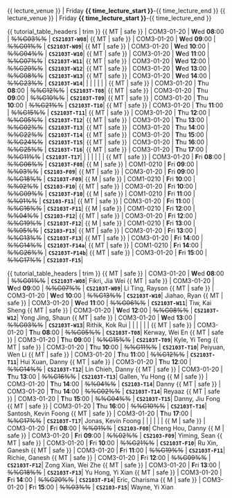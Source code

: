<span id="lectures-s1">{{ lecture_venue }} | Friday **{{ time_lecture_start }}**-{{ time_lecture_end }}</span>
<span id="lectures-s2">{{ lecture_venue }} | Friday **{{ time_lecture_start }}**-{{ time_lecture_end }}</span>

<span id="tutorials-s1">

{{ tutorial_table_headers | trim }}
{{ MT | safe }} | COM3-01-20 | **W**ed  **08**:00 | ~~%%G03%%~~ | **`CS2103T-W08`**|
{{ MT | safe }} | COM3-01-20 | **W**ed  **09**:00 | ~~%%G01%%~~ | **`CS2103T-W09`**|
{{ MT | safe }} | COM3-01-20 | **W**ed  **10**:00 | ~~%%G04%%~~ | **`CS2103T-W10`**|
{{ MT | safe }} | COM3-01-20 | **W**ed  **11**:00 | ~~%%G07%%~~ | **`CS2103T-W11`**|
{{ MT | safe }} | COM3-01-20 | **W**ed  **12**:00 | ~~%%G20%%~~ | **`CS2103T-W12`**|
{{ MT | safe }} | COM3-01-20 | **W**ed  **13**:00 | ~~%%G08%%~~ | **`CS2103T-W13`**|
{{ MT | safe }} | COM3-01-20 | **W**ed  **14**:00 | ~~%%G23%%~~ | **`CS2103T-W14`**|
 | | | | | |
{{ MT | safe }} | COM3-01-20 | **T**hu  **08**:00 | ~~%%G12%%~~ | **`CS2103T-T08`**|
{{ MT | safe }} | COM3-01-20 | **T**hu  **09**:00 | ~~%%G10%%~~ | **`CS2103T-T09`**|
{{ MT | safe }} | COM3-01-20 | **T**hu  **10**:00 | ~~%%G21%%~~ | **`CS2103T-T10`**|
{{ MT | safe }} | COM3-01-20 | **T**hu  **11**:00 | ~~%%G15%%~~ | **`CS2103T-T11`**|
{{ MT | safe }} | COM3-01-20 | **T**hu  **12**:00 | ~~%%G05%%~~ | **`CS2103T-T12`**|
{{ MT | safe }} | COM3-01-20 | **T**hu  **13**:00 | ~~%%G02%%~~ | **`CS2103T-T13`**|
{{ MT | safe }} | COM3-01-20 | **T**hu  **14**:00 | ~~%%G22%%~~ | **`CS2103T-T14`**|
{{ MT | safe }} | COM3-01-20 | **T**hu  **15**:00 | ~~%%G24%%~~ | **`CS2103T-T15`**|
{{ MT | safe }} | COM3-01-20 | **T**hu  **16**:00 | ~~%%G25%%~~ | **`CS2103T-T16`**|
{{ MT | safe }} | COM3-01-20 | **T**hu  **17**:00 | ~~%%G11%%~~ | **`CS2103T-T17`**|
 | | | | | |
{{ MT | safe }} | COM3-01-20 | **F**ri  **08**:00 | ~~%%G06%%~~ | **`CS2103T-F08`**|
{{ M | safe }} | COM1-0210 | **F**ri  **09**:00 | ~~%%03%%~~ | **`CS2103-F09`**|
{{ MT | safe }} | COM3-01-20 | **F**ri  **09**:00 | ~~%%G18%%~~ | **`CS2103T-F09`**|
{{ M | safe }} | COM1-0210 | **F**ri  **10**:00 | ~~%%02%%~~ | **`CS2103-F10`**|
{{ MT | safe }} | COM3-01-20 | **F**ri  **10**:00 | ~~%%G09%%~~ | **`CS2103T-F10`**|
{{ M | safe }} | COM1-0210 | **F**ri  **11**:00 | ~~%%01%%~~ | **`CS2103-F11`**|
{{ MT | safe }} | COM3-01-20 | **F**ri  **11**:00 | ~~%%G16%%~~ | **`CS2103T-F11`**|
{{ M | safe }} | COM1-0210 | **F**ri  **12**:00 | ~~%%04%%~~ | **`CS2103-F12`**|
{{ MT | safe }} | COM3-01-20 | **F**ri  **12**:00 | ~~%%G19%%~~ | **`CS2103T-F12`**|
{{ M | safe }} | COM1-0210 | **F**ri  **13**:00 | ~~%%05%%~~ | **`CS2103-F13`**|
{{ MT | safe }} | COM3-01-20 | **F**ri  **13**:00 | ~~%%G13%%~~ | **`CS2103T-F13`**|
{{ MT | safe }} | COM3-01-20 | **F**ri  **14**:00 | ~~%%G14%%~~ | **`CS2103T-F14a`**|
{{ MT | safe }} | COM1-0210 | **F**ri  **14**:00 | ~~%%G26%%~~ | **`CS2103T-F14b`**|
{{ MT | safe }} | COM3-01-20 | **F**ri  **15**:00 | ~~%%G17%%~~ | **`CS2103T-F15`**|
</span>

<span id="tutorials-s2">

{{ tutorial_table_headers | trim }}
{{ MT | safe }} | COM3-01-20 | **W**ed  **08**:00 | ~~%%G01%%~~ | **`CS2103T-W08`**| Fikri, Jia Wei
{{ MT | safe }} | COM3-01-20 | **W**ed  **09**:00 | ~~%%G07%%~~ | **`CS2103T-W09`**| Li Ting, Rayson
{{ MT | safe }} | COM3-01-20 | **W**ed  **10**:00 | ~~%%G13%%~~ | **`CS2103T-W10`**| Jiahao, Ryan
{{ MT | safe }} | COM3-01-20 | **W**ed  **11**:00 | ~~%%G06%%~~ | **`CS2103T-W11`**| Tiw, Kai Sheng
{{ MT | safe }} | COM3-01-20 | **W**ed  **12**:00 | ~~%%G08%%~~ | **`CS2103T-W12`**| Yong Jing, Shaun
{{ MT | safe }} | COM3-01-20 | **W**ed  **13**:00 | ~~%%G03%%~~ | **`CS2103T-W13`**| Rithik, Kok Rui
 | | | | | |
{{ MT | safe }} | COM3-01-20 | **T**hu  **08**:00 | ~~%%G05%%~~ | **`CS2103T-T08`**| Kerway, Wei En
{{ MT | safe }} | COM3-01-20 | **T**hu  **09**:00 | ~~%%G15%%~~ | **`CS2103T-T09`**| Kyle, Yi Teng
{{ MT | safe }} | COM3-01-20 | **T**hu  **10**:00 | ~~%%G11%%~~ | **`CS2103T-T10`**| Peiyuan, Wen Li
{{ MT | safe }} | COM3-01-20 | **T**hu  **11**:00 | ~~%%G12%%~~ | **`CS2103T-T11`**| Hui Xuan, Danny
{{ MT | safe }} | COM3-01-20 | **T**hu  **12**:00 | ~~%%G14%%~~ | **`CS2103T-T12`**| Lin Chieh, Danny
{{ MT | safe }} | COM3-01-20 | **T**hu  **13**:00 | ~~%%G16%%~~ | **`CS2103T-T13`**| Gallen, Yu Hong
{{ M | safe }} | COM3-01-20 | **T**hu  **14**:00 | ~~%%04%%~~ | **`CS2103-T14`**| Danny
{{ MT | safe }} | COM3-01-20 | **T**hu  **14**:00 | ~~%%G02%%~~ | **`CS2103T-T14`**| Reyaaz
{{ MT | safe }} | COM3-01-20 | **T**hu  **15**:00 | ~~%%G04%%~~ | **`CS2103T-T15`**| Danny, Jiu Fong
{{ MT | safe }} | COM3-01-20 | **T**hu  **16**:00 | ~~%%G10%%~~ | **`CS2103T-T16`**| Santosh, Kevin Foong
{{ MT | safe }} | COM3-01-20 | **T**hu  **17**:00 | ~~%%G17%%~~ | **`CS2103T-T17`**| Jonas, Kevin Foong
 | | | | | |
{{ M | safe }} | COM3-01-20 | **F**ri  **08**:00 | ~~%%01%%~~ | **`CS2103-F08`**| Cheng Hou, Danny
{{ M | safe }} | COM3-01-20 | **F**ri  **09**:00 | ~~%%02%%~~ | **`CS2103-F09`**| Yiming, Sean
{{ MT | safe }} | COM3-01-20 | **F**ri  **10**:00 | ~~%%G21%%~~ | **`CS2103T-F10`**| Ru Xin, Ganesh
{{ MT | safe }} | COM3-01-20 | **F**ri  **11**:00 | ~~%%G19%%~~ | **`CS2103T-F11`**| Richie, Ganesh
{{ MT | safe }} | COM3-01-20 | **F**ri  **12**:00 | ~~%%G09%%~~ | **`CS2103T-F12`**| Zong Xian, Wei Zhe
{{ MT | safe }} | COM3-01-20 | **F**ri  **13**:00 | ~~%%G18%%~~ | **`CS2103T-F13`**| Yu Hong, Yi Xian
{{ MT | safe }} | COM3-01-20 | **F**ri  **14**:00 | ~~%%G20%%~~ | **`CS2103T-F14`**| Eric, Charisma
{{ M | safe }} | COM3-01-20 | **F**ri  **15**:00 | ~~%%03%%~~ | **`CS2103-F15`**| Wayne, Yi Xian
</span>
